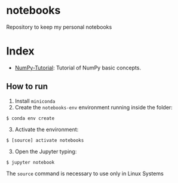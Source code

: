 # notebooks
Repository to keep my personal notebooks

# Index

* [NumPy-Tutorial](NumPy_Tutorial.ipynb): Tutorial of NumPy basic concepts.

## How to run

1. Install `miniconda`
2. Create the `notebooks-env` environment running inside the folder: 
```shell
$ conda env create
```
3. Activate the environment: 
```shell
$ [source] activate notebooks
```
3. Open the Jupyter typing: 
```shell
$ jupyter notebook
```

The `source` command is necessary to use only in Linux Systems
